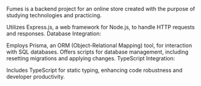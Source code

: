 Fumes is a backend project for an online store created with the purpose of studying technologies and practicing.

Utilizes Express.js, a web framework for Node.js, to handle HTTP requests and responses.
Database Integration:

Employs Prisma, an ORM (Object-Relational Mapping) tool, for interaction with SQL databases.
Offers scripts for database management, including resetting migrations and applying changes.
TypeScript Integration:

Includes TypeScript for static typing, enhancing code robustness and developer productivity.
